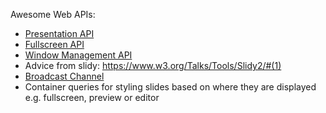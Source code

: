 Awesome Web APIs:

- [Presentation API](https://developer.mozilla.org/en-US/docs/Web/API/Presentation_API#browser_compatibility)
- [Fullscreen API](https://developer.mozilla.org/en-US/docs/Web/API/Fullscreen_API/Guide)
- [Window Management API](https://developer.mozilla.org/en-US/docs/Web/API/Window_Management_API)
- Advice from slidy: https://www.w3.org/Talks/Tools/Slidy2/#(1)
- [Broadcast Channel](https://developer.mozilla.org/en-US/docs/Web/API/Broadcast_Channel_API)
- Container queries for styling slides based on where they are displayed e.g. fullscreen, preview or editor
